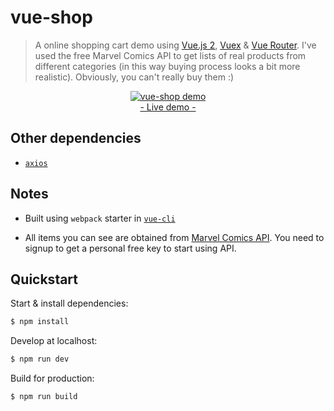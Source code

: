 # vue-shop
> A online shopping cart demo using [Vue.js 2](http://vuejs.org/guide/), [Vuex](https://github.com/vuejs/vuex) & [Vue Router](https://router.vuejs.org/). I've used the free Marvel Comics API to get lists of real products from different categories (in this way buying process looks a bit more realistic). Obviously, you can't really buy them :)

<p align="center">
	<a href="http://www.ozoono.com/vuejs/vue-shop/index.html" target="_blank">
 		<img src="http://www.ozoono.com/vuejs/vue-shop/screenshot.png" alt="vue-shop demo" />
 		<br/>
 		- Live demo -
 	</a>
</p>

## Other dependencies
 - [`axios`](https://github.com/axios/axios)

## Notes
* Built using `webpack` starter in [`vue-cli`](https://github.com/vuejs/vue-cli)

* All items you can see are obtained from [Marvel Comics API](https://developer.marvel.com/). You need to signup to get a personal free key to start using API.

## Quickstart
Start & install dependencies:
```bash
$ npm install
```

Develop at localhost:
```bash
$ npm run dev
```

Build for production:
```bash
$ npm run build
```

